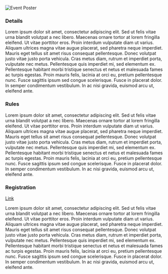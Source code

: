 ![Event Poster](https://itech-uum.github.io/resources/assets/sample.svg)

### Details
Lorem ipsum dolor sit amet, consectetur adipiscing elit. Sed ut felis vitae urna blandit volutpat a nec libero.
Maecenas ornare tortor at lorem fringilla eleifend. Ut vitae porttitor eros. Proin interdum vulputate diam ut
varius. Aliquam ultrices magna vitae augue placerat, sed pharetra neque imperdiet. Mauris eget tellus sit amet
risus consequat pellentesque. Donec volutpat justo vitae justo porta vehicula. Cras metus diam, rutrum et
imperdiet porta, vulputate nec metus. Pellentesque quis imperdiet mi, sed elementum ex. Pellentesque habitant
morbi tristique senectus et netus et malesuada fames ac turpis egestas. Proin mauris felis, lacinia at orci eu,
pretium pellentesque nunc. Fusce sagittis ipsum sed congue scelerisque. Fusce in placerat dolor. In semper
condimentum vestibulum. In ac nisi gravida, euismod arcu ut, eleifend ante.

### Rules
Lorem ipsum dolor sit amet, consectetur adipiscing elit. Sed ut felis vitae urna blandit volutpat a nec libero.
Maecenas ornare tortor at lorem fringilla eleifend. Ut vitae porttitor eros. Proin interdum vulputate diam ut
varius. Aliquam ultrices magna vitae augue placerat, sed pharetra neque imperdiet. Mauris eget tellus sit amet
risus consequat pellentesque. Donec volutpat justo vitae justo porta vehicula. Cras metus diam, rutrum et
imperdiet porta, vulputate nec metus. Pellentesque quis imperdiet mi, sed elementum ex. Pellentesque habitant
morbi tristique senectus et netus et malesuada fames ac turpis egestas. Proin mauris felis, lacinia at orci eu,
pretium pellentesque nunc. Fusce sagittis ipsum sed congue scelerisque. Fusce in placerat dolor. In semper
condimentum vestibulum. In ac nisi gravida, euismod arcu ut, eleifend ante.

### Registration
[Link](https://example.com)  

Lorem ipsum dolor sit amet, consectetur adipiscing elit. Sed ut felis vitae urna blandit volutpat a nec libero.
Maecenas ornare tortor at lorem fringilla eleifend. Ut vitae porttitor eros. Proin interdum vulputate diam ut
varius. Aliquam ultrices magna vitae augue placerat, sed pharetra neque imperdiet. Mauris eget tellus sit amet
risus consequat pellentesque. Donec volutpat justo vitae justo porta vehicula. Cras metus diam, rutrum et
imperdiet porta, vulputate nec metus. Pellentesque quis imperdiet mi, sed elementum ex. Pellentesque habitant
morbi tristique senectus et netus et malesuada fames ac turpis egestas. Proin mauris felis, lacinia at orci eu,
pretium pellentesque nunc. Fusce sagittis ipsum sed congue scelerisque. Fusce in placerat dolor. In semper
condimentum vestibulum. In ac nisi gravida, euismod arcu ut, eleifend ante.